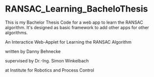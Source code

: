 # RANSAC_Learning_BacheloThesis
This is my Bachelor Thesis Code for a web app to learn the RANSAC algorithm. It's designed as basic framework to add
other apps for other algorithms. 

An Interactice Web-Applet for Learning the RANSAC Algorithm

written by Danny Behnecke

supervised by Dr.-Ing. Simon Winkelbach

at Institute for Robotics and Process Control
